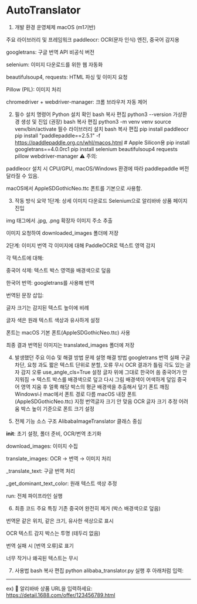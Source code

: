# AutoTranslator
1. 개발 환경
운영체제
macOS (m1기반)

주요 라이브러리 및 프레임워크
paddleocr: OCR(문자 인식) 엔진, 중국어 감지용

googletrans: 구글 번역 API 비공식 버전

selenium: 이미지 다운로드를 위한 웹 자동화

beautifulsoup4, requests: HTML 파싱 및 이미지 요청

Pillow (PIL): 이미지 처리

chromedriver + webdriver-manager: 크롬 브라우저 자동 제어

2. 필수 설치 명령어
Python 설치 확인
bash
복사
편집
python3 --version
가상환경 생성 및 진입 (권장)
bash
복사
편집
python3 -m venv venv
source venv/bin/activate
필수 라이브러리 설치
bash
복사
편집
pip install paddleocr
pip install "paddlepaddle==2.5.1" -f https://paddlepaddle.org.cn/whl/macos.html  # Apple Silicon용
pip install googletrans==4.0.0rc1
pip install selenium beautifulsoup4 requests pillow webdriver-manager
⚠️ 주의:

paddleocr 설치 시 CPU/GPU, macOS/Windows 환경에 따라 paddlepaddle 버전 달라질 수 있음.

macOS에서 AppleSDGothicNeo.ttc 폰트를 기본으로 사용함.

3. 작동 방식 요약
1단계: 상세 이미지 다운로드
Selenium으로 알리바바 상품 페이지 진입

img 태그에서 .jpg, .png 확장자 이미지 주소 추출

이미지 요청하여 downloaded_images 폴더에 저장

2단계: 이미지 번역
각 이미지에 대해 PaddleOCR로 텍스트 영역 감지

각 텍스트에 대해:

중국어 삭제: 텍스트 박스 영역을 배경색으로 덮음

한국어 번역: googletrans를 사용해 번역

번역된 문장 삽입:

글자 크기는 감지된 텍스트 높이에 비례

글자 색은 원래 텍스트 색상과 유사하게 설정

폰트는 macOS 기본 폰트(AppleSDGothicNeo.ttc) 사용

최종 결과
번역된 이미지는 translated_images 폴더에 저장

4. 발생했던 주요 이슈 및 해결 방법
문제	설명	해결 방법
googletrans 번역 실패	구글 차단, 요청 과도	짧은 텍스트 단위로 분할, 오류 무시
OCR 결과가 틀림	각도 있는 글자 감지 오류	use_angle_cls=True 설정
글자 위에 그대로 한국어 씀	중국어가 안 지워짐	→ 텍스트 박스를 배경색으로 덮고 다시 그림
배경색이 어색하게 덮임	중국어 영역 지움 후 얼룩	해당 박스의 평균 배경색을 추출해서 덮기
폰트 깨짐	Windows나 mac에서 폰트 경로 다름	macOS 내장 폰트(AppleSDGothicNeo.ttc) 지정
번역글자 크기 안 맞음	OCR 글자 크기 추정 어려움	박스 높이 기준으로 폰트 크기 설정

5. 전체 기능 소스 구조
AlibabaImageTranslator 클래스 중심

__init__: 초기 설정, 폴더 준비, OCR/번역 초기화

download_images: 이미지 수집

translate_images: OCR → 번역 → 이미지 처리

_translate_text: 구글 번역 처리

_get_dominant_text_color: 원래 텍스트 색상 추정

run: 전체 파이프라인 실행

6. 최종 코드 주요 특징
기존 중국어 완전히 제거 (박스 배경색으로 덮음)

번역문 같은 위치, 같은 크기, 유사한 색상으로 표시

OCR 텍스트 감지 박스는 투명 (테두리 없음)

번역 실패 시 [번역 오류]로 표기

너무 작거나 왜곡된 텍스트는 무시

7. 사용법
bash
복사
편집
python alibaba_translator.py
실행 후 아래처럼 입력:
---------------------------------------------
ex)
🔗 알리바바 상품 URL을 입력하세요:
https://detail.1688.com/offer/123456789.html
